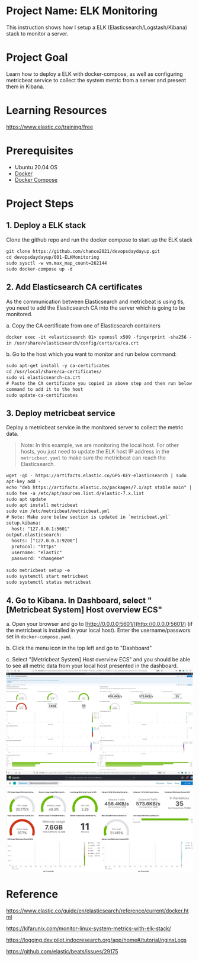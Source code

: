 # Project Name: ELK Monitoring
This instruction shows how I setup a ELK (Elasticsearch/Logstash/Kibana) stack to monitor a server.

# Project Goal
Learn how to deploy a ELK with docker-compose, as well as configuring metricbeat service to collect the system metric from a server and present them in Kibana.

# Learning Resources
https://www.elastic.co/training/free

# Prerequisites
- Ubuntu 20.04 OS     
- [Docker](https://docs.docker.com/engine/install/ubuntu/)      
- [Docker Compose](https://docs.docker.com/compose/install/)      

# Project Steps
## 1. Deploy a ELK stack
Clone the github repo and run the docker compose to start up the ELK stack
```
git clone https://github.com/chance2021/devopsdaydayup.git
cd devopsdaydayup/001-ELKMonitoring
sudo sysctl -w vm.max_map_count=262144
sudo docker-compose up -d
```

## 2. Add Elasticsearch CA certificates
As the communication between Elasticsearch and metricbeat is using tls, you need to add the Elasticsearch CA into the server which is going to be monitored.

a. Copy the CA certificate from one of Elasticsearch containers
```
docker exec -it <elasticsearch 01> openssl x509 -fingerprint -sha256 -in /usr/share/elasticsearch/config/certs/ca/ca.crt
```

b.  Go to the host which you want to monitor and run below command:
```
sudo apt-get install -y ca-certificates
cd /usr/local/share/ca-certificates/
sudo vi elasticsearch-ca.crt
# Paste the CA certificate you copied in above step and then run below command to add it to the host
sudo update-ca-certificates
```

## 3. Deploy metricbeat service 
Deploy a metricbeat service in the monitored server to collect the metric data.
> Note: In this example, we are monitoring the local host. For other hosts, you just need to update the ELK host IP address in the `metricbeat.yaml` to make sure the metricbeat can reach the Elasticsearch.
```
wget -qO - https://artifacts.elastic.co/GPG-KEY-elasticsearch | sudo apt-key add -
echo "deb https://artifacts.elastic.co/packages/7.x/apt stable main" | sudo tee -a /etc/apt/sources.list.d/elastic-7.x.list
sudo apt update
sudo apt install metricbeat
sudo vim /etc/metricbeat/metricbeat.yml
# Note: Make sure below section is updated in `metricbeat.yml`
setup.kibana:
  host: "127.0.0.1:5601"
output.elasticsearch:
  hosts: ["127.0.0.1:9200"]
  protocol: "https"
  username: "elastic"
  password: "changeme"

sudo metricbeat setup -e
sudo systemctl start metricbeat
sudo systemctl status metricbeat
```


## 4. Go to Kibana. In Dashboard, select "[Metricbeat System] Host overview ECS"

a. Open your browser and go to [http://0.0.0.0:5601/](http://0.0.0.0:5601/) (if the metricbeat is installed in your local host). Enter the username/passwors set in `docker-compose.yaml`.

b. Click the menu icon in the top left and go to "Dashboard"

c. Select "[Metricbeat System] Host overview ECS" and you should be able to see all metric data from your local host presented in the dashboard.
![kibana](./images/1.jpg)
![kibana](./images/2.jpg)

# Reference
https://www.elastic.co/guide/en/elasticsearch/reference/current/docker.html

https://kifarunix.com/monitor-linux-system-metrics-with-elk-stack/

https://logging.dev.pilot.indocresearch.org/app/home#/tutorial/nginxLogs

https://github.com/elastic/beats/issues/29175
